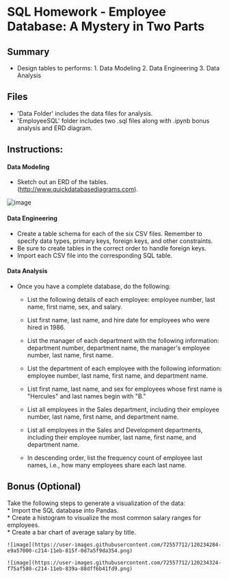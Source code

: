 # SQL Homework - Employee Database: A Mystery in Two Parts

## Summary
* Design tables to performs:
       1. Data Modeling
       2. Data Engineering
       3. Data Analysis
## Files
* 'Data Folder' includes the data files for analysis.
* 'EmployeeSQL' folder includes two .sql files along with .ipynb bonus analysis and ERD diagram.
    
## Instructions:

#### Data Modeling
* Sketch out an ERD of the tables. (http://www.quickdatabasediagrams.com).

![image](https://user-images.githubusercontent.com/72557712/120234246-d4304600-c214-11eb-97a4-947ba3e92c97.png)


#### Data Engineering
* Create a table schema for each of the six CSV files. Remember to specify data types, primary keys, foreign keys, and other constraints.
* Be sure to create tables in the correct order to handle foreign keys.
* Import each CSV file into the corresponding SQL table.

#### Data Analysis

* Once you have a complete database, do the following:

    * List the following details of each employee: employee number, last name, first name, sex, and salary.

    * List first name, last name, and hire date for employees who were hired in 1986.

    * List the manager of each department with the following information: department number, department name, the manager's employee number, last name, first   name.

    * List the department of each employee with the following information: employee number, last name, first name, and department name.

    * List first name, last name, and sex for employees whose first name is "Hercules" and last names begin with "B."

    * List all employees in the Sales department, including their employee number, last name, first name, and department name.

    * List all employees in the Sales and Development departments, including their employee number, last name, first name, and department name.

    * In descending order, list the frequency count of employee last names, i.e., how many employees share each last name.

## Bonus (Optional)
Take the following steps to generate a visualization of the data:<br>
    * Import the SQL database into Pandas.<br>
    * Create a histogram to visualize the most common salary ranges for employees.<br>
    * Create a bar chart of average salary by title.
    
    ![image](https://user-images.githubusercontent.com/72557712/120234284-e9a57000-c214-11eb-815f-0d7a5f9da354.png)
    
    ![image](https://user-images.githubusercontent.com/72557712/120234324-f75af580-c214-11eb-839a-88dff6b41fd9.png)


